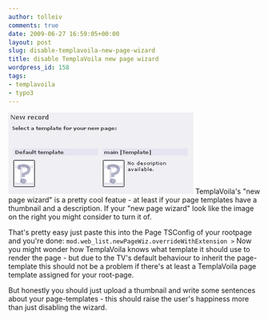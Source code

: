 ```yaml
---
author: tolleiv
comments: true
date: 2009-06-27 16:59:05+00:00
layout: post
slug: disable-templavoila-new-page-wizard
title: disable TemplaVoila new page wizard
wordpress_id: 158
tags:
- templavoila
- typo3
---
```


[![templavoila-pagetemplate-selector](/uploads/2009/06/templavoila-pagetemplate-selector1.png)](/uploads/2009/06/templavoila-pagetemplate-selector1.png) TemplaVoila's "new page wizard" is a pretty cool featue - at least if your page templates have a thumbnail and a description. If your "new page wizard" look like the image on the right you might consider to turn it of.

That's pretty easy just paste this into the Page TSConfig of your rootpage and you're done:
`mod.web_list.newPageWiz.overrideWithExtension >`
Now you might wonder how TemplaVoila knows what template it should use to render the page - but due to the TV's default behaviour to inherit the page-template this should not be a problem if there's at least a TemplaVoila page template assigned for your root-page.

But honestly you should just upload a thumbnail and write some sentences about your page-templates - this should raise the user's happiness more than just disabling the wizard.
